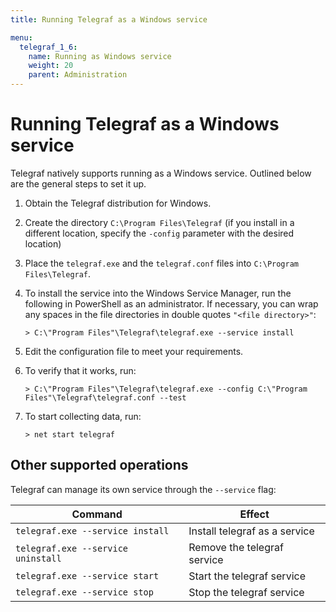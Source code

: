 ```yaml
---
title: Running Telegraf as a Windows service

menu:
  telegraf_1_6:
    name: Running as Windows service
    weight: 20
    parent: Administration
---
```


# Running Telegraf as a Windows service

Telegraf natively supports running as a Windows service. Outlined below are
the general steps to set it up.

1. Obtain the Telegraf distribution for Windows.
2. Create the directory `C:\Program Files\Telegraf` (if you install in a different location, specify the `-config` parameter with the desired location)
3. Place the `telegraf.exe` and the `telegraf.conf` files into `C:\Program Files\Telegraf`.
4. To install the service into the Windows Service Manager, run the following in PowerShell as an administrator. If necessary, you can wrap any spaces in the file directories in double quotes `"<file directory>"`:

   ```
   > C:\"Program Files"\Telegraf\telegraf.exe --service install
   ```

5. Edit the configuration file to meet your requirements.

6. To verify that it works, run:

   ```
   > C:\"Program Files"\Telegraf\telegraf.exe --config C:\"Program Files"\Telegraf\telegraf.conf --test
   ```

7. To start collecting data, run:

   ```
   > net start telegraf
   ```

## Other supported operations

Telegraf can manage its own service through the `--service` flag:

| Command                            | Effect                        |
|------------------------------------|-------------------------------|
| `telegraf.exe --service install`   | Install telegraf as a service |
| `telegraf.exe --service uninstall` | Remove the telegraf service   |
| `telegraf.exe --service start`     | Start the telegraf service    |
| `telegraf.exe --service stop`      | Stop the telegraf service     |
